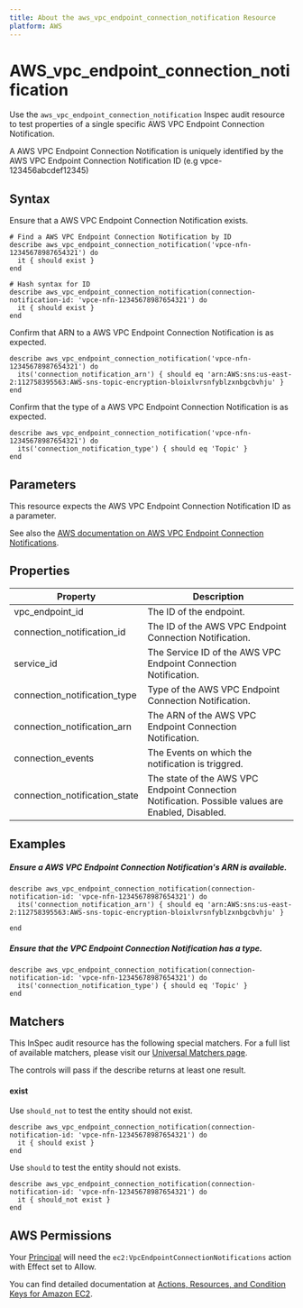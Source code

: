 ```yaml
---
title: About the aws_vpc_endpoint_connection_notification Resource
platform: AWS
---
```


# AWS\_vpc\_endpoint\_connection\_notification

Use the `aws_vpc_endpoint_connection_notification` Inspec audit resource to test properties of a single specific AWS VPC Endpoint Connection Notification.

A AWS VPC Endpoint Connection Notification is uniquely identified by the AWS VPC Endpoint Connection Notification ID (e.g vpce-123456abcdef12345)

## Syntax

Ensure that a AWS VPC Endpoint Connection Notification exists.

    # Find a AWS VPC Endpoint Connection Notification by ID
    describe aws_vpc_endpoint_connection_notification('vpce-nfn-12345678987654321') do
      it { should exist }
    end
    
    # Hash syntax for ID
    describe aws_vpc_endpoint_connection_notification(connection-notification-id: 'vpce-nfn-12345678987654321') do
      it { should exist }
    end


Confirm that ARN to a AWS VPC Endpoint Connection Notification is as expected.

    describe aws_vpc_endpoint_connection_notification('vpce-nfn-12345678987654321') do
      its('connection_notification_arn') { should eq 'arn:AWS:sns:us-east-2:112758395563:AWS-sns-topic-encryption-bloixlvrsnfyblzxnbgcbvhju' }
    end

Confirm that the type of a AWS VPC Endpoint Connection Notification is as expected.

    describe aws_vpc_endpoint_connection_notification('vpce-nfn-12345678987654321') do
      its('connection_notification_type') { should eq 'Topic' }
    end


## Parameters

This resource expects the AWS VPC Endpoint Connection Notification ID as a parameter.

See also the [AWS documentation on AWS VPC Endpoint Connection Notifications](https://docs.AWS.amazon.com/AWSCloudFormation/latest/UserGuide/AWS-resource-ec2-vpcendpointconnectionnotification.html).

## Properties

|Property                                   | Description|
| ---                                       | --- |
|vpc_endpoint_id                            | The ID of the endpoint. |
|connection_notification_id                 | The ID of the AWS VPC Endpoint Connection Notification. |
|service_id                                 | The Service ID of the AWS VPC Endpoint Connection Notification. |
|connection_notification_type               | Type of the AWS VPC Endpoint Connection Notification.|
|connection_notification_arn                | The ARN of the AWS VPC Endpoint Connection Notification. |
|connection_events                          | The Events on which the notification is triggred. |
|connection_notification_state              | The state of the AWS VPC Endpoint Connection Notification. Possible values are Enabled, Disabled. |

## Examples

##### Ensure a AWS VPC Endpoint Connection Notification's ARN is available.
    describe aws_vpc_endpoint_connection_notification(connection-notification-id: 'vpce-nfn-12345678987654321') do
      its('connection_notification_arn') { should eq 'arn:AWS:sns:us-east-2:112758395563:AWS-sns-topic-encryption-bloixlvrsnfyblzxnbgcbvhju' }
      
    end

##### Ensure that the VPC Endpoint Connection Notification has a type.
    describe aws_vpc_endpoint_connection_notification(connection-notification-id: 'vpce-nfn-12345678987654321') do
      its('connection_notification_type') { should eq 'Topic' }
    end


## Matchers

This InSpec audit resource has the following special matchers. For a full list of available matchers, please visit our [Universal Matchers page](https://www.inspec.io/docs/reference/matchers/).

The controls will pass if the describe returns at least one result.

#### exist

Use `should_not` to test the entity should not exist.

    describe aws_vpc_endpoint_connection_notification(connection-notification-id: 'vpce-nfn-12345678987654321') do
      it { should exist }
    end

Use `should` to test the entity should not exists.

    describe aws_vpc_endpoint_connection_notification(connection-notification-id: 'vpce-nfn-12345678987654321') do
      it { should_not exist }
    end


## AWS Permissions

Your [Principal](https://docs.AWS.amazon.com/IAM/latest/UserGuide/intro-structure.html#intro-structure-principal) will need the `ec2:VpcEndpointConnectionNotifications` action with Effect set to Allow.

You can find detailed documentation at [Actions, Resources, and Condition Keys for Amazon EC2](https://docs.AWS.amazon.com/IAM/latest/UserGuide/list_amazonec2.html).
